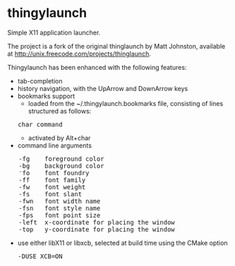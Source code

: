 thingylaunch
============

Simple X11 application launcher.

The project is a fork of the original thinglaunch by Matt Johnston, available
at http://unix.freecode.com/projects/thinglaunch.

Thingylaunch has been enhanced with the following features:

 * tab-completion
 * history navigation, with the UpArrow and DownArrow keys
 * bookmarks support
   * loaded from the ~/.thingylaunch.bookmarks file, consisting of lines structured as follows:
   <pre>char command</pre>
   * activated by Alt+char
 * command line arguments
<pre>
   -fg    foreground color
   -bg    background color
   ⁻fo    font foundry
   -ff    font family
   -fw    font weight
   -fs    font slant
   -fwn   font width name
   -fsn   font style name
   -fps   font point size
   -left  x-coordinate for placing the window
   -top   y-coordinate for placing the window
</pre>

 * use either libX11 or libxcb, selected at build time using the CMake option
   <pre>-DUSE_XCB=ON</pre>
